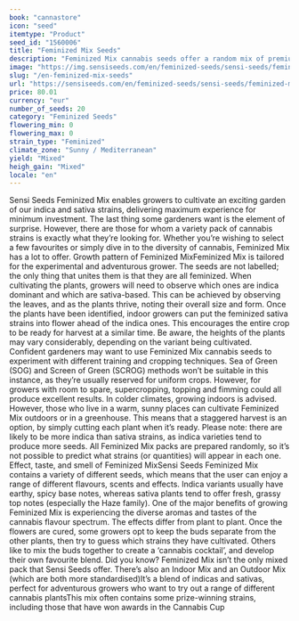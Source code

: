 ```yaml
---
book: "cannastore"
icon: "seed"
itemtype: "Product"
seed_id: "1560006"
title: "Feminized Mix Seeds"
description: "Feminized Mix cannabis seeds offer a random mix of premium Sensi Seeds strains. They’re ideal for growers that want to experiment for a low price."
image: "https://img.sensiseeds.com/en/feminized-seeds/sensi-seeds/feminized-mix-image.png"
slug: "/en-feminized-mix-seeds"
url: "https://sensiseeds.com/en/feminized-seeds/sensi-seeds/feminized-mix?a_aid=cannastore"
price: 80.01
currency: "eur"
number_of_seeds: 20
category: "Feminized Seeds"
flowering_min: 0
flowering_max: 0
strain_type: "Feminized"
climate_zone: "Sunny / Mediterranean"
yield: "Mixed"
heigh_gain: "Mixed"
locale: "en"
---
```

Sensi Seeds Feminized Mix enables growers to cultivate an exciting garden of our indica and sativa strains, delivering maximum experience for minimum investment. The last thing some gardeners want is the element of surprise. However, there are those for whom a variety pack of cannabis strains is exactly what they’re looking for. Whether you’re wishing to select a few favourites or simply dive in to the diversity of cannabis, Feminized Mix has a lot to offer. Growth pattern of Feminized MixFeminized Mix is tailored for the experimental and adventurous grower. The seeds are not labelled; the only thing that unites them is that they are all feminized. When cultivating the plants, growers will need to observe which ones are indica dominant and which are sativa-based. This can be achieved by observing the leaves, and as the plants thrive, noting their overall size and form. Once the plants have been identified, indoor growers can put the feminized sativa strains into flower ahead of the indica ones. This encourages the entire crop to be ready for harvest at a similar time. Be aware, the heights of the plants may vary considerably, depending on the variant being cultivated. Confident gardeners may want to use Feminized Mix cannabis seeds to experiment with different training and cropping techniques. Sea of Green (SOG) and Screen of Green (SCROG) methods won’t be suitable in this instance, as they’re usually reserved for uniform crops. However, for growers with room to spare, supercropping, topping and fimming could all produce excellent results. In colder climates, growing indoors is advised. However, those who live in a warm, sunny places can cultivate Feminized Mix outdoors or in a greenhouse. This means that a staggered harvest is an option, by simply cutting each plant when it’s ready. Please note: there are likely to be more indica than sativa strains, as indica varieties tend to produce more seeds. All Feminized Mix packs are prepared randomly, so it’s not possible to predict what strains (or quantities) will appear in each one. Effect, taste, and smell of Feminized MixSensi Seeds Feminized Mix contains a variety of different seeds, which means that the user can enjoy a range of different flavours, scents and effects. Indica variants usually have earthy, spicy base notes, whereas sativa plants tend to offer fresh, grassy top notes (especially the Haze family). One of the major benefits of growing Feminized Mix is experiencing the diverse aromas and tastes of the cannabis flavour spectrum. The effects differ from plant to plant. Once the flowers are cured, some growers opt to keep the buds separate from the other plants, then try to guess which strains they have cultivated. Others like to mix the buds together to create a ‘cannabis cocktail’, and develop their own favourite blend. Did you know? Feminized Mix isn’t the only mixed pack that Sensi Seeds offer. There’s also an Indoor Mix and an Outdoor Mix (which are both more standardised)It’s a blend of indicas and sativas, perfect for adventurous growers who want to try out a range of different cannabis plantsThis mix often contains some prize-winning strains, including those that have won awards in the Cannabis Cup

